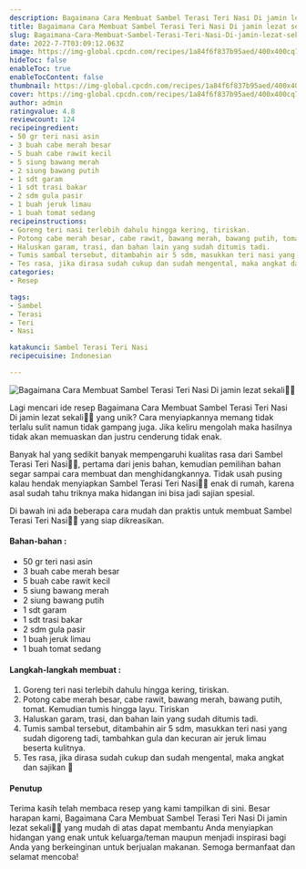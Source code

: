 ```yaml
---
description: Bagaimana Cara Membuat Sambel Terasi Teri Nasi Di jamin lezat sekali"
title: Bagaimana Cara Membuat Sambel Terasi Teri Nasi Di jamin lezat sekali
slug: Bagaimana-Cara-Membuat-Sambel-Terasi-Teri-Nasi-Di-jamin-lezat-sekali
date: 2022-7-7T03:09:12.063Z
image: https://img-global.cpcdn.com/recipes/1a84f6f837b95aed/400x400cq70/photo.jpg
hideToc: false
enableToc: true
enableTocContent: false
thumbnail: https://img-global.cpcdn.com/recipes/1a84f6f837b95aed/400x400cq70/photo.jpg
cover: https://img-global.cpcdn.com/recipes/1a84f6f837b95aed/400x400cq70/photo.jpg
author: admin
ratingvalue: 4.8
reviewcount: 124
recipeingredient:
- 50 gr teri nasi asin
- 3 buah cabe merah besar
- 5 buah cabe rawit kecil
- 5 siung bawang merah
- 2 siung bawang putih
- 1 sdt garam
- 1 sdt trasi bakar
- 2 sdm gula pasir
- 1 buah jeruk limau
- 1 buah tomat sedang
recipeinstructions:
- Goreng teri nasi terlebih dahulu hingga kering, tiriskan.
- Potong cabe merah besar, cabe rawit, bawang merah, bawang putih, tomat. Kemudian tumis hingga layu. Tiriskan
- Haluskan garam, trasi, dan bahan lain yang sudah ditumis tadi.
- Tumis sambal tersebut, ditambahin air 5 sdm, masukkan teri nasi yang sudah digoreng tadi, tambahkan gula dan kecuran air jeruk limau beserta kulitnya.
- Tes rasa, jika dirasa sudah cukup dan sudah mengental, maka angkat dan sajikan 🤗
categories:
- Resep

tags:
- Sambel
- Terasi
- Teri
- Nasi

katakunci: Sambel Terasi Teri Nasi
recipecuisine: Indonesian

---
```


![Bagaimana Cara Membuat Sambel Terasi Teri Nasi Di jamin lezat sekali👩‍🍳](https://img-global.cpcdn.com/recipes/1a84f6f837b95aed/400x400cq70/photo.jpg)

Lagi mencari ide resep Bagaimana Cara Membuat Sambel Terasi Teri Nasi Di jamin lezat sekali👩‍🍳 yang unik? Cara menyiapkannya memang tidak terlalu sulit namun tidak gampang juga. Jika keliru mengolah maka hasilnya tidak akan memuaskan dan justru cenderung tidak enak.

Banyak hal yang sedikit banyak mempengaruhi kualitas rasa dari Sambel Terasi Teri Nasi👩‍🍳, pertama dari jenis bahan, kemudian pemilihan bahan segar sampai cara membuat dan menghidangkannya. Tidak usah pusing kalau hendak menyiapkan Sambel Terasi Teri Nasi👩‍🍳 enak di rumah, karena asal sudah tahu triknya maka hidangan ini bisa jadi sajian spesial.

Di bawah ini ada beberapa cara mudah dan praktis untuk membuat Sambel Terasi Teri Nasi👩‍🍳 yang siap dikreasikan.

<!--inarticleads1-->

#### Bahan-bahan :

- 50 gr teri nasi asin
- 3 buah cabe merah besar
- 5 buah cabe rawit kecil
- 5 siung bawang merah
- 2 siung bawang putih
- 1 sdt garam
- 1 sdt trasi bakar
- 2 sdm gula pasir
- 1 buah jeruk limau
- 1 buah tomat sedang

<!--inarticleads2-->

#### Langkah-langkah membuat :

1. Goreng teri nasi terlebih dahulu hingga kering, tiriskan.
1. Potong cabe merah besar, cabe rawit, bawang merah, bawang putih, tomat. Kemudian tumis hingga layu. Tiriskan
1. Haluskan garam, trasi, dan bahan lain yang sudah ditumis tadi.
1. Tumis sambal tersebut, ditambahin air 5 sdm, masukkan teri nasi yang sudah digoreng tadi, tambahkan gula dan kecuran air jeruk limau beserta kulitnya.
1. Tes rasa, jika dirasa sudah cukup dan sudah mengental, maka angkat dan sajikan 🤗

#### Penutup

Terima kasih telah membaca resep yang kami tampilkan di sini. Besar harapan kami, Bagaimana Cara Membuat Sambel Terasi Teri Nasi Di jamin lezat sekali👩‍🍳 yang mudah di atas dapat membantu Anda menyiapkan hidangan yang enak untuk keluarga/teman maupun menjadi inspirasi bagi Anda yang berkeinginan untuk berjualan makanan. Semoga bermanfaat dan selamat mencoba!